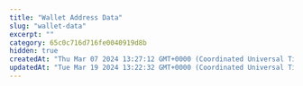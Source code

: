 ```yaml
---
title: "Wallet Address Data"
slug: "wallet-data"
excerpt: ""
category: 65c0c716d716fe0040919d8b
hidden: true
createdAt: "Thu Mar 07 2024 13:27:12 GMT+0000 (Coordinated Universal Time)"
updatedAt: "Tue Mar 19 2024 13:22:32 GMT+0000 (Coordinated Universal Time)"
---
```

